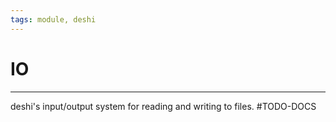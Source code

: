 ```yaml
---
tags: module, deshi
---
```

# IO
---
deshi's input/output system for reading and writing to files.
#TODO-DOCS